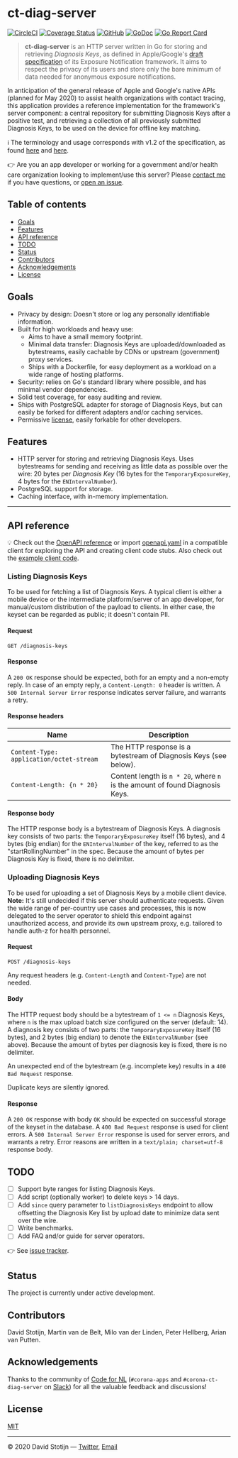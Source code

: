# ct-diag-server

[![CircleCI](https://circleci.com/gh/dstotijn/ct-diag-server.svg?style=shield)](https://circleci.com/gh/dstotijn/ct-diag-server)
[![Coverage Status](https://coveralls.io/repos/github/dstotijn/ct-diag-server/badge.svg?branch=master)](https://coveralls.io/github/dstotijn/ct-diag-server?branch=master)
[![GitHub](https://img.shields.io/github/license/dstotijn/ct-diag-server)](LICENSE)
[![GoDoc](https://godoc.org/github.com/dstotijn/ct-diag-server?status.svg)](https://godoc.org/github.com/dstotijn/ct-diag-server)
[![Go Report Card](https://goreportcard.com/badge/github.com/dstotijn/ct-diag-server)](https://goreportcard.com/report/github.com/dstotijn/ct-diag-server)

> **ct-diag-server** is an HTTP server written in Go for storing and retrieving
> _Diagnosis Keys_, as defined in Apple/Google's [draft specification](https://www.apple.com/covid19/contacttracing/)
> of its Exposure Notification framework. It aims to respect the privacy of its users
> and store only the bare minimum of data needed for anonymous exposure notifications.

In anticipation of the general release of Apple and Google's native APIs (planned
for May 2020) to assist health organizations with contact tracing, this application
provides a reference implementation for the framework's server component: a central
repository for submitting Diagnosis Keys after a positive test, and retrieving a
collection of all previously submitted Diagnosis Keys, to be used on the device
for offline key matching.

ℹ️ The terminology and usage corresponds with v1.2 of the specification, as found
[here](https://www.apple.com/covid19/contacttracing/) and [here](https://www.blog.google/inside-google/company-announcements/apple-and-google-partner-covid-19-contact-tracing-technology/).

👉 Are you an app developer or working for a government and/or health care organization
looking to implement/use this server? Please [contact me](mailto:dstotijn@gmail.com) if you have questions,
or [open an issue](https://github.com/dstotijn/exp-notif-crypto/issues/new).

## Table of contents

- [Goals](#goals)
- [Features](#features)
- [API reference](#api-reference)
- [TODO](#todo)
- [Status](#status)
- [Contributors](#contributors)
- [Acknowledgements](#acknowledgements)
- [License](#license)

## Goals

- Privacy by design: Doesn't store or log any personally identifiable information.
- Built for high workloads and heavy use:
  - Aims to have a small memory footprint.
  - Minimal data transfer: Diagnosis Keys are uploaded/downloaded as bytestreams,
    easily cachable by CDNs or upstream (government) proxy services.
  - Ships with a Dockerfile, for easy deployment as a workload on a wide range
    of hosting platforms.
- Security: relies on Go's standard library where possible, and has minimal vendor
  dependencies.
- Solid test coverage, for easy auditing and review.
- Ships with PostgreSQL adapter for storage of Diagnosis Keys, but can easily be
  forked for different adapters and/or caching services.
- Permissive [license](LICENSE), easily forkable for other developers.

## Features

- HTTP server for storing and retrieving Diagnosis Keys. Uses
  bytestreams for sending and receiving as little data as possible over the
  wire: 20 bytes per _Diagnosis Key_ (16 bytes for the `TemporaryExposureKey`,
  4 bytes for the `ENIntervalNumber`).
- PostgreSQL support for storage.
- Caching interface, with in-memory implementation.

---

## API reference

💡 Check out the [OpenAPI reference](https://app.swaggerhub.com/apis/dstotijn84/ct-diag-server)
or import [openapi.yaml](openapi.yaml) in a compatible client for exploring the
API and creating client code stubs. Also check out the [example client code](examples/client/main.go).

### Listing Diagnosis Keys

To be used for fetching a list of Diagnosis Keys. A typical client is either a mobile
device or the intermediate platform/server of an app developer, for manual/custom
distribution of the payload to clients. In either case, the keyset can be
regarded as public; it doesn't contain PII.

#### Request

`GET /diagnosis-keys`

#### Response

A `200 OK` response should be expected, both for an empty and a non-empty reply.
In case of an empty reply, a `Content-Length: 0` header is written.
A `500 Internal Server Error` response indicates server failure, and warrants a retry.

#### Response headers

| Name                                     | Description                                                                  |
| ---------------------------------------- | ---------------------------------------------------------------------------- |
| `Content-Type: application/octet-stream` | The HTTP response is a bytestream of Diagnosis Keys (see below).             |
| `Content-Length: {n * 20}`               | Content length is `n * 20`, where `n` is the amount of found Diagnosis Keys. |

#### Response body

The HTTP response body is a bytestream of Diagnosis Keys. A diagnosis key consists
of two parts: the `TemporaryExposureKey` itself (16 bytes), and 4 bytes (big endian)
for the `ENIntervalNumber` of the key, referred to as the "startRollingNumber" in
the spec. Because the amount of bytes per Diagnosis Key is fixed, there is no delimiter.

### Uploading Diagnosis Keys

To be used for uploading a set of Diagnosis Keys by a mobile client device.
**Note:** It's still undecided if this server should authenticate requests. Given the
wide range of per-country use cases and processes, this is now delegated to the server
operator to shield this endpoint against unauthorized access, and provide its own
upstream proxy, e.g. tailored to handle auth-z for health personnel.

#### Request

`POST /diagnosis-keys`

Any request headers (e.g. `Content-Length` and `Content-Type`) are not needed.

#### Body

The HTTP request body should be a bytestream of `1 <= n` Diagnosis Keys, where
`n` is the max upload batch size configured on the server (default: 14).
A diagnosis key consists of two parts: the `TemporaryExposureKey` itself (16 bytes),
and 2 bytes (big endian) to denote the `ENIntervalNumber` (see above). Because
the amount of bytes per diagnosis key is fixed, there is no delimiter.

An unexpected end of the bytestream (e.g. incomplete key) results
in a `400 Bad Request` response.

Duplicate keys are silently ignored.

#### Response

A `200 OK` response with body `OK` should be expected on successful storage of the
keyset in the database.
A `400 Bad Request` response is used for client errors. A `500 Internal Server Error`
response is used for server errors, and warrants a retry. Error reasons are written
in a `text/plain; charset=utf-8` response body.

## TODO

- [ ] Support byte ranges for listing Diagnosis Keys.
- [ ] Add script (optionally worker) to delete keys > 14 days.
- [ ] Add `since` query parameter to `listDiagnosisKeys` endpoint to allow
      offsetting the Diagnosis Key list by upload date to minimize data sent over the wire.
- [ ] Write benchmarks.
- [ ] Add FAQ and/or guide for server operators.

👉 See [issue tracker](https://github.com/dstotijn/ct-diag-server/issues).

## Status

The project is currently under active development.

## Contributors

David Stotijn, Martin van de Belt, Milo van der Linden, Peter Hellberg, Arian van Putten.

## Acknowledgements

Thanks to the community of [Code for NL](https://www.codefor.nl/) (`#corona-apps`
and `#corona-ct-diag-server` on [Slack](https://praatmee.codefor.nl)) for all the
valuable feedback and discussions!

## License

[MIT](LICENSE)

---

© 2020 David Stotijn — [Twitter](https://twitter.com/dstotijn), [Email](mailto:dstotijn@gmail.com)
